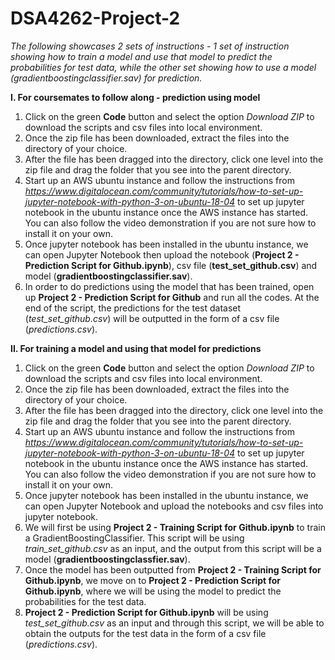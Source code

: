 # DSA4262-Project-2
*The following showcases 2 sets of instructions - 1 set of instruction showing how to train a model and use that model to predict the probabilities for test data, while the other set showing how to use a model (gradientboostingclassifier.sav) for prediction.*

**I. For coursemates to follow along - prediction using model**
1. Click on the green **Code** button and select the option *Download ZIP* to download the scripts and csv files into local environment.
2. Once the zip file has been downloaded, extract the files into the directory of your choice.
3. After the file has been dragged into the directory, click one level into the zip file and drag the folder that you see into the parent directory.
4. Start up an AWS ubuntu instance and follow the instructions from *https://www.digitalocean.com/community/tutorials/how-to-set-up-jupyter-notebook-with-python-3-on-ubuntu-18-04* to set up jupyter notebook in the ubuntu instance once the AWS instance has started. You can also follow the video demonstration if you are not sure how to install it on your own.
5. Once jupyter notebook has been installed in the ubuntu instance, we can open Jupyter Notebook then upload the notebook (**Project 2 - Prediction Script for Github.ipynb**), csv file (**test_set_github.csv**) and model (**gradientboostingclassifier.sav**).
6. In order to do predictions using the model that has been trained, open up **Project 2 - Prediction Script for Github** and run all the codes. At the end of the script, the predictions for the test dataset (*test_set_github.csv*) will be outputted in the form of a csv file (*predictions.csv*).

**II. For training a model and using that model for predictions**
1. Click on the green **Code** button and select the option *Download ZIP* to download the scripts and csv files into local environment.
2. Once the zip file has been downloaded, extract the files into the directory of your choice.
3. After the file has been dragged into the directory, click one level into the zip file and drag the folder that you see into the parent directory.
4. Start up an AWS ubuntu instance and follow the instructions from *https://www.digitalocean.com/community/tutorials/how-to-set-up-jupyter-notebook-with-python-3-on-ubuntu-18-04* to set up jupyter notebook in the ubuntu instance once the AWS instance has started. You can also follow the video demonstration if you are not sure how to install it on your own.
5. Once jupyter notebook has been installed in the ubuntu instance, we can open Jupyter Notebook and upload the notebooks and csv files into jupyter notebook.
6. We will first be using **Project 2 - Training Script for Github.ipynb** to train a GradientBoostingClassifier. This script will be using *train_set_github.csv* as an input, and the output from this script will be a model (**gradientboostingclassfier.sav**).
7. Once the model has been outputted from **Project 2 - Training Script for Github.ipynb**, we move on to **Project 2 - Prediction Script for Github.ipynb**, where we will be using the model to predict the probabilities for the test data.
8. **Project 2 - Prediction Script for Github.ipynb** will be using *test_set_github.csv* as an input and through this script, we will be able to obtain the outputs for the test data in the form of a csv file (*predictions.csv*).
